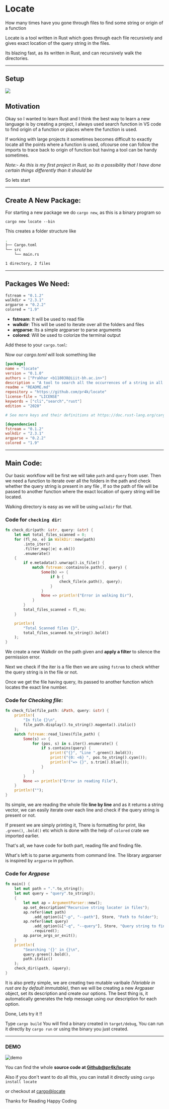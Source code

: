 # Locate

How many times have you gone through files to find some string or origin of a function

Locate is a tool written in Rust which goes through each file recursively and gives exact location of the query string in the files.

Its blazing fast, as its written in Rust, and can recursively walk the directories.

---

## Setup

![](https://images.unsplash.com/photo-1615401318613-4fa7172ca826?ixid=MXwxMjA3fDB8MHxwaG90by1wYWdlfHx8fGVufDB8fHw%3D&ixlib=rb-1.2.1&auto=format&fit=crop&w=1400&q=80)

## Motivation

Okay so I wanted to learn Rust and I think the best way to learn a new language is by creating a project,
I always used search function in VS code to find origin of a function or places where the function is used.

If working with large projects it sometimes becomes difficult to exactly locate all the points where a function is used, ofcourse one can follow the imports to trace back to origin of function but having a tool can be handy sometimes.

_Note:- As this is my first project in Rust, so its a possibility that I have done certain things differently than it should be_

So lets start

---

## Create A New Package:

For starting a new package we do `cargo new`, as this is a binary program so

`cargo new locate --bin`

This creates a folder structure like

```bash
.
├── Cargo.toml
└── src
    └── main.rs

1 directory, 2 files
```

---

## Packages We Need:

```bash
fstream = "0.1.2"
walkdir = "2.3.1"
argparse = "0.2.2"
colored = "1.9"
```

- **fstream**: It will be used to read file
- **walkdir**: This will be used to iterate over all the folders and files
- **argparse**: Its a simple argparser to parse arguments
- **colored**: Will be used to colorize the terminal output

Add these to your `cargo.toml`:

Now our _cargo.toml_ will look something like

```toml
[package]
name = "locate"
version = "0.1.0"
authors = ["Prakhar <b118038@iiit-bh.ac.in>"]
description = "A tool to search all the occurrences of a string in all the files in directory"
readme = "README.md"
repository = "https://github.com/pr4k/locate"
license-file = "LICENSE"
keywords = ["cli","search","rust"]
edition = "2020"

# See more keys and their definitions at https://doc.rust-lang.org/cargo/reference/manifest.html

[dependencies]
fstream = "0.1.2"
walkdir = "2.3.1"
argparse = "0.2.2"
colored = "1.9"

```

---

## Main Code:

Our basic workflow will be first we will take `path` and `query` from user.
Then we need a function to iterate over all the folders in the path and check whether the query string is present in any file ,
If so the path of file will be passed to another function where the exact location of query string will be located.

Walking directory is easy as we will be using `walkdir` for that.

### Code for `checking dir`:

```rust
fn check_dir(path: &str, query: &str) {
    let mut total_files_scanned = 0;
    for (fl_no, e) in WalkDir::new(path)
        .into_iter()
        .filter_map(|e| e.ok())
        .enumerate()
    {
        if e.metadata().unwrap().is_file() {
            match fstream::contains(e.path(), query) {
                Some(b) => {
                    if b {
                        check_file(e.path(), query);
                    }
                }
                None => println!("Error in walking Dir"),
            }
        }
        total_files_scanned = fl_no;
    }

    println!(
        "Total Scanned files {}",
        total_files_scanned.to_string().bold()
    );
}
```

We create a new Walkdir on the path given and **apply a filter** to silence the permission error.

Next we check if the iter is a file then we are using `fstrem` to check whther the query string is in the file or not.

Once we get the file having query, its passed to another function which locates the exact line number.

### Code for _Checking file_:

```rust
fn check_file(file_path: &Path, query: &str) {
    println!(
        "In file {}\n",
        file_path.display().to_string().magenta().italic()
    );
    match fstream::read_lines(file_path) {
        Some(s) => {
            for (pos, s) in s.iter().enumerate() {
                if s.contains(query) {
                    print!("{}", "Line ".green().bold());
                    print!("{0: <6} ", pos.to_string().cyan());
                    println!("=> {}", s.trim().blue());
                }
            }
        }
        None => println!("Error in reading File"),
    }
    println!("");
}
```

Its simple, we are reading the whole file **line by line** and as it returns a string vector, we can easily iterate over each line and check if the query string is present or not.

If present we are simply printing it, There is formatting for print, like `.green()`, `.bold()` etc which is done with the help of `colored` crate we imported earlier.

That's all, we have code for both part, reading file and finding file.

What's left is to parse arguments from command line. The library argparser is inspired by `argparse` in python.

### Code for _Argpase_

```rust
fn main() {
    let mut path = ".".to_string();
    let mut query = "query".to_string();
    {
        let mut ap = ArgumentParser::new();
        ap.set_description("Recursive string locater in files");
        ap.refer(&mut path)
            .add_option(&["-p", "--path"], Store, "Path to folder");
        ap.refer(&mut query)
            .add_option(&["-q", "--query"], Store, "Query string to find")
            .required();
        ap.parse_args_or_exit();
    }
    println!(
        "Searching '{}' in {}\n",
        query.green().bold(),
        path.italic()
    );
    check_dir(&path, &query);
}
```

It is also pretty simple, we are creating two mutable varibale _(Variable in rust are by default immutable)_, then we will be creating a new Argpaser object, set its description and create our options. The best thing is, it automatically generates the help message using our description for each option.

Done, Lets try it !!

Type `cargo build` You will find a binary created in `target/debug`,
You can run it directly by `cargo run` or using the binary you just created.

---

### DEMO

![demo](demo.gif)

You can find the whole **source code at [Github@pr4k/locate](https://github.com/pr4k/locate/)**

Also if you don't want to do all this, you can install it directly using
`cargo install locate`

or checkout at [cargo@locate](https://crates.io/crates/locate)

Thanks for Reading
Happy Coding
